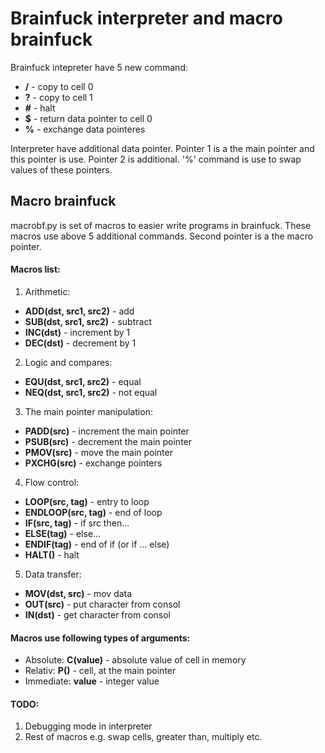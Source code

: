 # Brainfuck interpreter and macro brainfuck

Brainfuck intepreter have 5 new command:
 - **/** \- copy to cell 0
 - **?** \- copy to cell 1
 - **#** \- halt
 - **$** \- return data pointer to cell 0
 - **%** \- exchange data pointeres

Interpreter have additional data pointer. Pointer 1 is a the main pointer and this pointer is use. Pointer 2 is additional. '%' command is use to swap values of these pointers.

## Macro brainfuck

macrobf.py is set of macros to easier write programs in brainfuck. These macros use above 5 additional commands. Second pointer is a the macro pointer. 

#### Macros list:
1. Arithmetic:
  - **ADD(dst, src1, src2)** \- add
  - **SUB(dst, src1, src2)** \- subtract
  - **INC(dst)** \- increment by 1
  - **DEC(dst)** \- decrement by 1
2. Logic and compares:
  - **EQU(dst, src1, src2)** \- equal
  - **NEQ(dst, src1, src2)** \- not equal
3. The main pointer manipulation:
  - **PADD(src)** \- increment the main pointer
  - **PSUB(src)** \- decrement the main pointer
  - **PMOV(src)** \- move the main pointer
  - **PXCHG(src)** \- exchange pointers
4. Flow control:
  - **LOOP(src, tag)** \- entry to loop
  - **ENDLOOP(src, tag)** \- end of loop
  - **IF(src, tag)** \- if src then...
  - **ELSE(tag)** \- else... 
  - **ENDIF(tag)** \- end of if (or if ... else)
  - **HALT()** \- halt
5. Data transfer:
  - **MOV(dst, src)** \- mov data
  - **OUT(src)** \- put character from consol
  - **IN(dst)** \- get character from consol

#### Macros use following types of arguments:
 - Absolute: **C(value)** \- absolute value of cell in memory
 - Relativ: **P()** \- cell, at the main pointer
 - Immediate: **value** \- integer value 

#### TODO:
1. Debugging mode in interpreter
2. Rest of macros e.g. swap cells, greater than, multiply etc.
